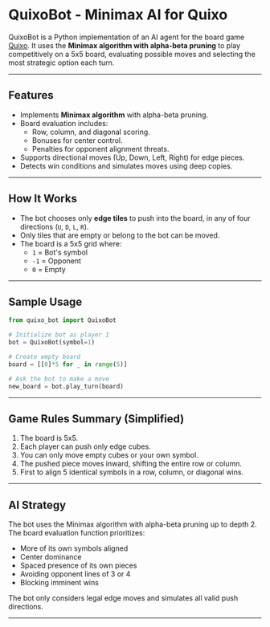 # QuixoBot - Minimax AI for Quixo

QuixoBot is a Python implementation of an AI agent for the board game [Quixo]([https://en.wikipedia.org/wiki/Quixo](https://www.artofplay.com/products/quixo?srsltid=AfmBOoose3LRfh4u9d10AUDmMKg2IYw--_TQpov9mfNuOi5Cs4fwM6Qw)). It uses the **Minimax algorithm with alpha-beta pruning** to play competitively on a 5x5 board, evaluating possible moves and selecting the most strategic option each turn.

---

## Features

- Implements **Minimax algorithm** with alpha-beta pruning.
- Board evaluation includes:
  - Row, column, and diagonal scoring.
  - Bonuses for center control.
  - Penalties for opponent alignment threats.
- Supports directional moves (Up, Down, Left, Right) for edge pieces.
- Detects win conditions and simulates moves using deep copies.

---

## How It Works

- The bot chooses only **edge tiles** to push into the board, in any of four directions (`U`, `D`, `L`, `R`).
- Only tiles that are empty or belong to the bot can be moved.
- The board is a 5x5 grid where:
  - `1` = Bot's symbol
  - `-1` = Opponent
  - `0` = Empty

---

## Sample Usage

```python
from quixo_bot import QuixoBot

# Initialize bot as player 1
bot = QuixoBot(symbol=1)

# Create empty board
board = [[0]*5 for _ in range(5)]

# Ask the bot to make a move
new_board = bot.play_turn(board)
```
---

## Game Rules Summary (Simplified)
1. The board is 5x5.
2. Each player can push only edge cubes.
3. You can only move empty cubes or your own symbol.
4. The pushed piece moves inward, shifting the entire row or column.
5. First to align 5 identical symbols in a row, column, or diagonal wins.

--- 

## AI Strategy 
The bot uses the Minimax algorithm with alpha-beta pruning up to depth 2.
The board evaluation function prioritizes:

- More of its own symbols aligned
- Center dominance
- Spaced presence of its own pieces
- Avoiding opponent lines of 3 or 4
- Blocking imminent wins

The bot only considers legal edge moves and simulates all valid push directions.

--- 


